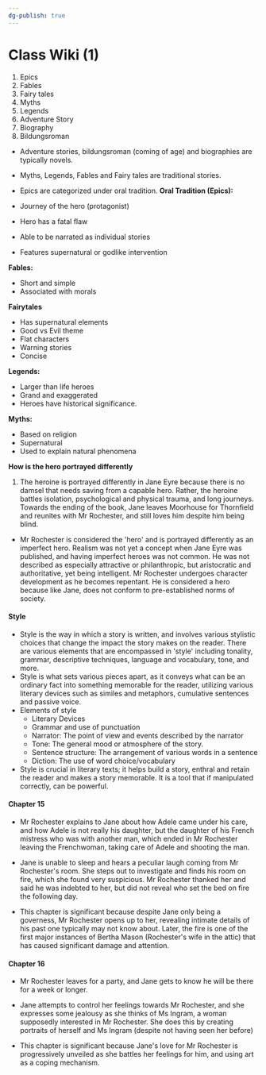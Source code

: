 ```yaml
---
dg-publish: true
---
```

# Class Wiki (1)
1. Epics
2. Fables
3. Fairy tales
4. Myths
5. Legends
6. Adventure Story
7. Biography 
8. Bildungsroman 

- Adventure stories, bildungsroman (coming of age) and biographies are typically novels.
- Myths, Legends, Fables and Fairy tales are traditional stories.
- Epics are categorized under oral tradition.
**Oral Tradition (Epics):**

- Journey of the hero (protagonist)
- Hero has a fatal flaw 
- Able to be narrated as individual stories
- Features supernatural or godlike intervention

**Fables:**
- Short and simple
- Associated with morals

**Fairytales**
- Has supernatural elements
- Good vs Evil theme
- Flat characters
- Warning stories
- Concise

**Legends:**
- Larger than life heroes
- Grand and exaggerated 
- Heroes have historical significance. 

**Myths:**
- Based on religion
- Supernatural
- Used to explain natural phenomena


**How is the hero portrayed differently**
1.  The heroine is portrayed differently in Jane Eyre because there is no damsel that needs saving from a capable hero. Rather, the heroine battles isolation, psychological and physical trauma, and long journeys. Towards the ending of the book, Jane leaves Moorhouse for Thornfield and reunites with Mr Rochester, and still loves him despite him being blind.
- Mr Rochester is considered the 'hero' and is portrayed differently as an imperfect hero. Realism was not yet a concept when Jane Eyre was published, and having imperfect heroes was not common. He was not described as especially attractive or philanthropic, but aristocratic and authoritative, yet being intelligent. Mr Rochester undergoes character development as he becomes repentant. He is considered a hero because like Jane, does not conform to pre-established norms of society.

#### Style
- Style is the way in which a story is written, and involves various stylistic choices that change the impact the story makes on the reader. There are various elements that are encompassed in 'style' including tonality, grammar, descriptive techniques, language and vocabulary, tone, and more. 
- Style is what sets various pieces apart, as it conveys what can be an ordinary fact into something memorable for the reader, utilizing various literary devices such as similes and metaphors, cumulative sentences and passive voice. 
- Elements of style
	- Literary Devices
	- Grammar and use of punctuation 
	- Narrator: The point of view and events described by the narrator
	- Tone: The general mood or atmosphere of the story.
	- Sentence structure: The arrangement of various words in a sentence
	- Diction: The use of word choice/vocabulary
- Style is crucial in literary texts; it helps build a story, enthral and retain the reader and makes a story memorable. It is a tool that if manipulated correctly, can be powerful. 


#### Chapter 15
- Mr Rochester explains to Jane about how Adele came under his care, and how Adele is not really his daughter, but the daughter of his French mistress who was with another man, which ended in Mr Rochester leaving the Frenchwoman, taking care of Adele and shooting the man.
- Jane is unable to sleep and hears a peculiar laugh coming from Mr Rochester's room. She steps out to investigate and finds his room on fire, which she found very suspicious. Mr Rochester thanked her and said he was indebted to her, but did not reveal who set the bed on fire the following day. 

- This chapter is significant because despite Jane only being a governess, Mr Rochester opens up to her, revealing intimate details of his past one typically may not know about. Later, the fire is one of the first major instances of Bertha Mason (Rochester's wife in the attic) that has caused significant damage and attention.

#### Chapter 16
- Mr Rochester leaves for a party, and Jane gets to know he will be there for a week or longer.
- Jane attempts to control her feelings towards Mr Rochester, and she expresses some jealousy as she thinks of Ms Ingram, a woman supposedly interested in Mr Rochester. She does this by creating portraits of herself and Ms Ingram (despite not having seen her before)

- This chapter is significant because Jane's love for Mr Rochester is progressively unveiled as she battles her feelings for him, and using art as a coping mechanism.